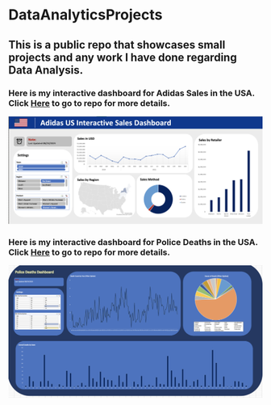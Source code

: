 # DataAnalyticsProjects
## This is a public repo that showcases small projects and any work I have done regarding Data Analysis.
### Here is my interactive dashboard for Adidas Sales in the USA. Click [Here](https://github.com/rpatangay00/DataAnalyticsProjects/tree/2b353310fedf0d93eec5caa1346bd4c5fa409631/AdidasSalesUSADashboard) to go to repo for more details.
![alt text](https://github.com/rpatangay00/DataAnalyticsProjects/blob/34ee4e3ddbef05f7f4b1348ce9bd77e163736f03/AdidasSalesUSADashboard/Screenshot%202023-08-23%20at%204.36.42%20PM.png)



### Here is my interactive dashboard for Police Deaths in the USA. Click [Here](https://github.com/rpatangay00/DataAnalyticsProjects/tree/992ec3fd1805e49eaf7fb2838cf329fb2b19cf52/PoliceDeathsUSADashboard) to go to repo for more details.
![alt text](https://github.com/rpatangay00/DataAnalyticsProjects/blob/04c175fd196648c58de6d3df0d6a24cf23dac1bc/PoliceDeathsUSADashboard/PoliceDeathsDashboard_IMG.png)
